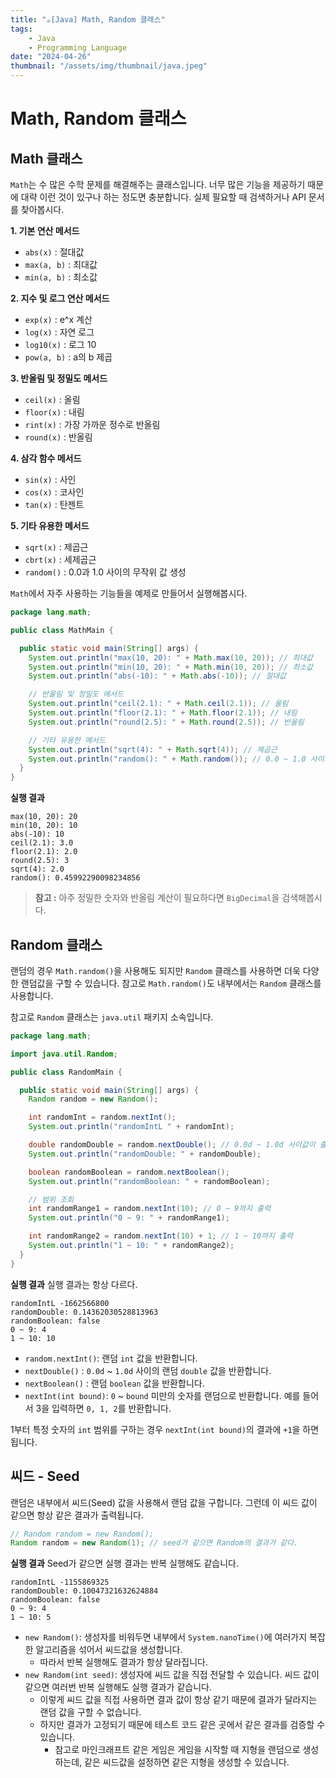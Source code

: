 ```yaml
---
title: "☕️[Java] Math, Random 클래스"
tags:
    - Java
    - Programming Language
date: "2024-04-26"
thumbnail: "/assets/img/thumbnail/java.jpeg"
---
```


# Math, Random 클래스

## Math 클래스
`Math`는 수 많은 수학 문제를 해결해주는 클래스입니다.
너무 많은 기능을 제공하기 때문에 대략 이런 것이 있구나 하는 정도면 충분합니다.
실제 필요할 때 검색하거나 API 문서를 찾아봅시다.

**1. 기본 연산 메서드**
- `abs(x)` : 절대값
- `max(a, b)` : 최대값
- `min(a, b)` : 최소값

**2. 지수 및 로그 연산 메서드**
- `exp(x)` : e^x 계산
- `log(x)` : 자연 로그
- `log10(x)` : 로그 10
- `pow(a, b)` : a의 b 제곱

**3. 반올림 및 정밀도 메서드**
- `ceil(x)` : 올림
- `floor(x)` : 내림
- `rint(x)` : 가장 가까운 정수로 반올림
- `round(x)` : 반올림

**4. 삼각 함수 메서드**
- `sin(x)` : 사인
- `cos(x)` : 코사인
- `tan(x)` : 탄젠트

**5. 기타 유용한 메서드**
- `sqrt(x)` : 제곱근
- `cbrt(x)` : 세제곱근
- `random()` : 0.0과 1.0 사이의 무작위 값 생성

`Math`에서 자주 사용하는 기능들을 예제로 만들어서 실행해봅시다.

```java
package lang.math;

public class MathMain {

  public static void main(String[] args) {
    System.out.println("max(10, 20): " + Math.max(10, 20)); // 최대값
    System.out.println("min(10, 20): " + Math.min(10, 20)); // 최소값
    System.out.println("abs(-10): " + Math.abs(-10)); // 절대값

    // 반올림 및 정밀도 메서드
    System.out.println("ceil(2.1): " + Math.ceil(2.1)); // 올림
    System.out.println("floor(2.1): " + Math.floor(2.1)); // 내림
    System.out.println("round(2.5): " + Math.round(2.5)); // 반올림

    // 기타 유용한 메서드
    System.out.println("sqrt(4): " + Math.sqrt(4)); // 제곱근
    System.out.println("random(): " + Math.random()); // 0.0 ~ 1.0 사이의 double 값을 반환
  }
}
```

**실행 결과**
```
max(10, 20): 20
min(10, 20): 10
abs(-10): 10
ceil(2.1): 3.0
floor(2.1): 2.0
round(2.5): 3
sqrt(4): 2.0
random(): 0.45992290098234856
```

> **참고 :** 아주 정밀한 숫자와 반올림 계산이 필요하다면 `BigDecimal`을 검색해봅시다.

## Random 클래스
랜덤의 경우 `Math.random()`을 사용해도 되지만 `Random` 클래스를 사용하면 더욱 다양한 랜덤값을 구할 수 있습니다.
참고로 `Math.random()`도 내부에서는 `Random` 클래스를 사용합니다.

참고로 `Random` 클래스는 `java.util` 패키지 소속입니다.

```java
package lang.math;

import java.util.Random;

public class RandomMain {

  public static void main(String[] args) {
    Random random = new Random();

    int randomInt = random.nextInt();
    System.out.println("randomIntL " + randomInt);

    double randomDouble = random.nextDouble(); // 0.0d ~ 1.0d 사이값이 출력됨
    System.out.println("randomDouble: " + randomDouble);

    boolean randomBoolean = random.nextBoolean();
    System.out.println("randomBoolean: " + randomBoolean);

    // 범위 조회
    int randomRange1 = random.nextInt(10); // 0 ~ 9까지 출력
    System.out.println("0 ~ 9: " + randomRange1);

    int randomRange2 = random.nextInt(10) + 1; // 1 ~ 10까지 출력
    System.out.println("1 ~ 10: " + randomRange2);
  }
}
```

**실행 결과**
실행 결과는 항상 다르다.
```
randomIntL -1662566800
randomDouble: 0.14362030528813963
randomBoolean: false
0 ~ 9: 4
1 ~ 10: 10
```

- `random.nextInt()`: 랜덤 `int` 값을 반환합니다.
- `nextDouble()` : `0.0d` ~ `1.0d` 사이의 랜덤 `double` 값을 반환합니다.
- `nextBoolean()` : 랜덤 `boolean` 값을 반환합니다.
- `nextInt(int bound)`: `0` ~ `bound` 미만의 숫자를 랜덤으로 반환합니다. 예를 들어서 3을 입력하면 `0, 1, 2`를 반환합니다.

1부터 특정 숫자의 `int` 범위를 구하는 경우 `nextInt(int bound)`의 결과에 `+1`을 하면 됩니다.

## 씨드 - Seed
랜덤은 내부에서 씨드(Seed) 값을 사용해서 랜덤 값을 구합니다.
그런데 이 씨드 값이 같으면 항상 같은 결과가 출력됩니다.
```java
// Random random = new Random();
Random random = new Random(1); // seed가 같으면 Random의 결과가 같다.
```

**실행 결과**
Seed가 같으면 실행 결과는 반복 실행해도 같습니다.
```
randomIntL -1155869325
randomDouble: 0.10047321632624884
randomBoolean: false
0 ~ 9: 4
1 ~ 10: 5
```
- `new Random()`: 생성자를 비워두면 내부에서 `System.nanoTime()`에 여러가지 복잡한 알고리즘을 섞어서 씨드값을 생성합니다.
    - 따라서 반복 실행해도 결과가 항상 달라집니다.
- `new Random(int seed)`: 생성자에 씨드 값을 직접 전달할 수 있습니다. 씨드 값이 같으면 여러번 반복 실행해도 실행 결과가 같습니다.
    - 이렇게 씨드 값을 직접 사용하면 결과 값이 항상 같기 때문에 결과가 달라지는 랜덤 값을 구할 수 없습니다.
    - 하지만 결과가 고정되기 때문에 테스트 코드 같은 곳에서 같은 결과를 검증할 수 있습니다.
        - 참고로 마인크래프트 같은 게임은 게임을 시작할 때 지형을 랜덤으로 생성하는데, 같은 씨드값을 설정하면 같은 지형을 생성할 수 있습니다.
